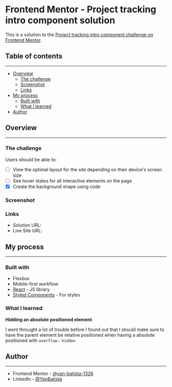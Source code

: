 # Frontend Mentor - Project tracking intro component solution

This is a solution to the [Project tracking intro component challenge on Frontend Mentor](https://www.frontendmentor.io/challenges/project-tracking-intro-component-5d289097500fcb331a67d80e).

## Table of contents

---

- [Overview](#overview)
  - [The challenge](#the-challenge)
  - [Screenshot](#screenshot)
  - [Links](#links)
- [My process](#my-process)
  - [Built with](#built-with)
  - [What I learned](#what-i-learned)
- [Author](#author)

## Overview

---

### The challenge

Users should be able to:

- [ ] View the optimal layout for the site depending on their device's screen size
- [ ] See hover states for all interactive elements on the page
- [x] Create the background shape using code

### Screenshot

### Links

- Solution URL:
- Live Site URL:

## My process

---

### Built with

- Flexbox
- Mobile-first workflow
- [React](https://reactjs.org/) - JS library
- [Styled Components](https://styled-components.com/) - For styles

### What I learned

**Hidding an absolute positioned element**

I went throught a lot of trouble before I found out that I should make sure to have the parent element be relative positioned when having a absolute positioned with `overflow: hidden`

## Author

---

- Frontend Mentor - [@yan-batista-1326](https://www.frontendmentor.io/profile/yan-batista-1326)
- LinkedIn - [@YanBatista](https://www.linkedin.com/in/yanbatista/)
